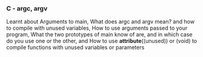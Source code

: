 ### C - argc, argv  

Learnt about Arguments to main, What does argc and argv mean? and how to compile with unused variables, How to use arguments passed to your program, What the two prototypes of main know of are, and in which case do you use one or the other, and How to use __attribute__((unused)) or (void) to compile functions with unused variables or parameters
